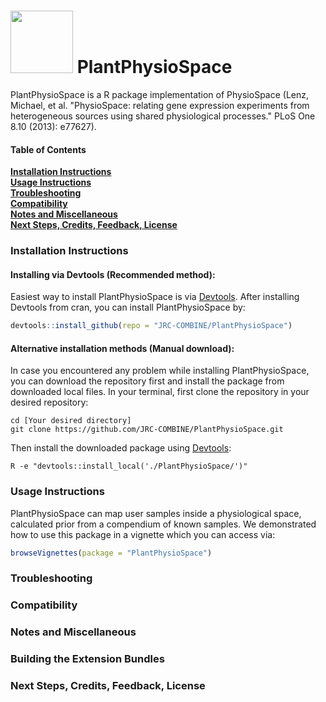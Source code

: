 <h1> <img src="http://www.combine.rwth-aachen.de/files/cbio/content/partner/PlantPhysiosSpace_Logo3small.png" width=100> PlantPhysioSpace</h1>
PlantPhysioSpace is a R package implementation of PhysioSpace (Lenz, Michael, et al. "PhysioSpace: relating gene expression experiments from heterogeneous sources using shared physiological processes." PLoS One 8.10 (2013): e77627).

#### Table of Contents
**[Installation Instructions](#installation-instructions)**<br>
**[Usage Instructions](#usage-instructions)**<br>
**[Troubleshooting](#troubleshooting)**<br>
**[Compatibility](#compatibility)**<br>
**[Notes and Miscellaneous](#notes-and-miscellaneous)**<br>
**[Next Steps, Credits, Feedback, License](#next-steps)**<br>

### Installation Instructions
#### Installing via Devtools (Recommended method):
Easiest way to install PlantPhysioSpace is via <a href="https://cran.r-project.org/web/packages/devtools/">Devtools</a>.
After installing Devtools from cran, you can install PlantPhysioSpace by:
```r
devtools::install_github(repo = "JRC-COMBINE/PlantPhysioSpace")
```

#### Alternative installation methods (Manual download):
In case you encountered any problem while installing PlantPhysioSpace, you can download the repository first and 
install the package from downloaded local files.
In your terminal, first clone the repository in your desired repository:
```Shell
cd [Your desired directory]
git clone https://github.com/JRC-COMBINE/PlantPhysioSpace.git
```
Then install the downloaded package using <a href="https://cran.r-project.org/web/packages/devtools/">Devtools</a>:
```Shell
R -e "devtools::install_local('./PlantPhysioSpace/')"
```

### Usage Instructions
PlantPhysioSpace can map user samples inside a physiological space, calculated prior from a compendium 
of known samples. We demonstrated how to use this package in a vignette which you can access via:
```r
browseVignettes(package = "PlantPhysioSpace")
```

### Troubleshooting
### Compatibility
### Notes and Miscellaneous
### Building the Extension Bundles
### Next Steps, Credits, Feedback, License
